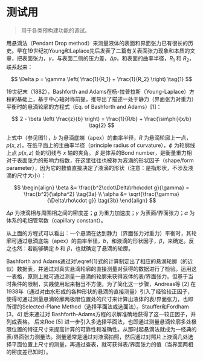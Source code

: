 
# 测试用

> 用于各类预构建功能的调试。

<!-- 测试用组件 -->
<Test />

用悬滴法（Pendant Drop method）来测量液体的表面和界面张力已有很长的历史。早在19世纪初Young和Laplace先后发表了二篇有关表面张力现象和本质的文章，把表面张力，$\gamma$，与表面二侧的压力差，$\Delta p$，和表面的曲率半径，$R_1$ 和 $R_2$，联系起来：

$$ \Delta p = \gamma \left( \frac{1}{R_1} + \frac{1}{R_2} \right) \tag{1} $$

19世纪末（1882），Bashforth and Adams在杨-拉普拉斯（Young-Laplace）方程的基础上，基于中心轴对称前提，推导出了描述一处于静力（界面张力对重力）平衡时的悬滴轮廓的方程式（Eq. of Bashforth and Adams）[1]：

$$ 2 - \beta \left( \frac{z}{b} \right) = \frac{1}{R/b} + \frac{\sin\phi}{x/b} \tag{2} $$

上式中（参见图1），$b$ 为悬滴底端（apex）的曲率半径，$R$ 为悬滴轮廓上一点，$p(x, z)$，在纸平面上的主曲率半径（principle radius of curvature），$\phi$ 为轮廓线上点 $p(x, z)$ 处的切线与 $x$ 轴的夹角。 $\beta$ 是体系的Bond number，是衡量重力相对于表面张力的影响力指数，在这里往往也被称为液滴的形状因子（shape/form parameter），因为它的数值直接决定了液滴的形状（注意：是指形状，不涉及液滴的尺寸大小）：

$$ \begin{align} \beta &= \frac{b^2\cdot\Delta\rho\cdot g}{\gamma} = \frac{b^2}{\alpha^2} \tag{3a} \\ \alpha &= \sqrt{\frac{\gamma}{\Delta\rho\cdot g}} \tag{3b} \end{align} $$

$\Delta\rho$ 为液滴相与周围相之间的密度差；$g$ 为重力加速度；$\gamma$ 为表面/界面张力；$\alpha$ 为体系的毛细管常数（capillary constant）。

从上面的方程式可以看出：一个悬滴在达到静力（界面张力对重力）平衡时，其轮廓可通过悬滴底端（apex）的曲率半径，$b$，和液滴的形状因子，$\beta$，来确定。反之也然：若能够确定 $b$ 和 $\beta$，也就确定了悬滴的轮廓。

Bashforth and Adams通过对\eqref{1}式的计算制定出了相应的悬滴轮廓（的近似）数据表，并通过对真实悬滴轮廓的直接测量对获得的数据进行了检验。运用这一表格，原则上就可通过测量一悬滴的轮廓来获得液体的表/界面张力。但基于当时条件的限制，实践使用起来相当不方便。为了简化这一步骤，Andreas等 [2] 在1938年（通过对由水形成的各种形状的悬滴的直接测量）引入了经验较正因子，使得可通过测量悬滴轮廓两极限位置处的尺寸来计算出液体的表/界面张力，也即所谓的Selected-Plane Method（选择平面法或选面法）。Stauffer和Fordham [3，4] 后来通过对 Bashforth-Adams方程的求解准确地获得了这一较正因子，并列成表格。 后来Roe [5] 进一步引入多选择平面法，也即通过测量悬滴轮廓多处极限位置的特征尺寸来提高计算的可靠性和准确性。从那时起悬滴法就成为一经典的表/界面张力测量法。测量通常是通过对液滴拍照，然后通过对照片上液滴几处选择平面位置上尺寸的测量，再通过查表，就可获得表/界面张力的值（当界面两相的密度差已知时）。